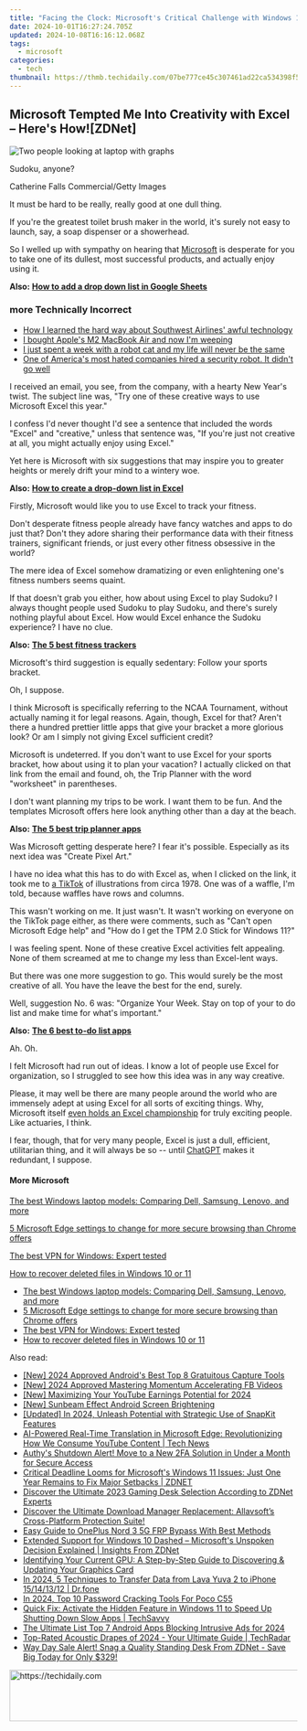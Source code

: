 ```yaml
---
title: "Facing the Clock: Microsoft's Critical Challenge with Windows 10 Just 12 Months Away - Insights From ZDNet"
date: 2024-10-01T16:27:24.705Z
updated: 2024-10-08T16:16:12.068Z
tags:
  - microsoft
categories:
  - tech
thumbnail: https://thmb.techidaily.com/07be777ce45c307461ad22ca534398f5c53e5285da087031d4c184f1389088d2.jpg
---
```


## Microsoft Tempted Me Into Creativity with Excel – Here's How![ZDNet]

![Two people looking at laptop with graphs](https://www.zdnet.com/a/img/resize/eafd1a387bb7e6b0265f3284c302e0f46ce07339/2023/02/03/af3b58e0-11c8-4c69-a84b-e91c7dc510eb/gettyimages-1441723112.jpg?auto=webp&width=1280)

Sudoku, anyone?

Catherine Falls Commercial/Getty Images

It must be hard to be really, really good at one dull thing.

If you're the greatest toilet brush maker in the world, it's surely not easy to launch, say, a soap dispenser or a showerhead.

So I welled up with sympathy on hearing that [Microsoft](https://www.zdnet.com/home-and-office/work-life/microsoft-teams-premium-is-getting-a-gpt-boost-via-openai/) is desperate for you to take one of its dullest, most successful products, and actually enjoy using it.

**Also:** [**How to add a drop down list in Google Sheets**](https://www.zdnet.com/home-and-office/work-life/how-to-add-a-drop-down-list-in-google-sheets/)

### more Technically Incorrect

* [How I learned the hard way about Southwest Airlines' awful technology](https://www.zdnet.com/article/how-i-learned-the-hard-way-about-southwest-airlines-awful-technology/)
* [I bought Apple's M2 MacBook Air and now I'm weeping](https://www.zdnet.com/article/i-bought-apples-m2-macbook-air-and-now-im-weeping/)
* [I just spent a week with a robot cat and my life will never be the same](https://www.zdnet.com/article/i-just-spent-a-week-with-a-robot-cat-and-my-life-will-never-be-the-same/)
* [One of America's most hated companies hired a security robot. It didn't go well](https://www.zdnet.com/article/one-of-americas-most-hated-companies-hired-a-security-robot-it-didnt-go-well/)

I received an email, you see, from the company, with a hearty New Year's twist. The subject line was, "Try one of these creative ways to use Microsoft Excel this year." 

I confess I'd never thought I'd see a sentence that included the words "Excel" and "creative," unless that sentence was, "If you're just not creative at all, you might actually enjoy using Excel." 

Yet here is Microsoft with six suggestions that may inspire you to greater heights or merely drift your mind to a wintery woe.

**Also:** [**How to create a drop-down list in Excel**](https://www.zdnet.com/home-and-office/work-life/how-to-create-a-drop-down-list-in-excel/)

Firstly, Microsoft would like you to use Excel to track your fitness. 

Don't desperate fitness people already have fancy watches and apps to do just that? Don't they adore sharing their performance data with their fitness trainers, significant friends, or just every other fitness obsessive in the world? 

The mere idea of Excel somehow dramatizing or even enlightening one's fitness numbers seems quaint.

If that doesn't grab you either, how about using Excel to play Sudoku? I always thought people used Sudoku to play Sudoku, and there's surely nothing playful about Excel. How would Excel enhance the Sudoku experience? I have no clue.

**Also:** [**The 5 best fitness trackers**](https://www.zdnet.com/article/best-fitness-tracker/) 

Microsoft's third suggestion is equally sedentary: Follow your sports bracket.

Oh, I suppose. 

I think Microsoft is specifically referring to the NCAA Tournament, without actually naming it for legal reasons. Again, though, Excel for that? Aren't there a hundred prettier little apps that give your bracket a more glorious look? Or am I simply not giving Excel sufficient credit?

Microsoft is undeterred. If you don't want to use Excel for your sports bracket, how about using it to plan your vacation? I actually clicked on that link from the email and found, oh, the Trip Planner with the word "worksheet" in parentheses. 

I don't want planning my trips to be work. I want them to be fun. And the templates Microsoft offers here look anything other than a day at the beach.

**Also:** [**The 5 best trip planner apps**](https://www.zdnet.com/article/best-trip-planner-app/)

Was Microsoft getting desperate here? I fear it's possible. Especially as its next idea was "Create Pixel Art." 

I have no idea what this has to do with Excel as, when I clicked on the link, it took me to [a TikTok](https://www.tiktok.com/@microsoft365/video/7017812421733633285?ocid=cmm50bixyyq) of illustrations from circa 1978\. One was of a waffle, I'm told, because waffles have rows and columns. 

This wasn't working on me. It just wasn't. It wasn't working on everyone on the TikTok page either, as there were comments, such as "Can't open Microsoft Edge help" and "How do I get the TPM 2.0 Stick for Windows 11?"

I was feeling spent. None of these creative Excel activities felt appealing. None of them screamed at me to change my less than Excel-lent ways.

But there was one more suggestion to go. This would surely be the most creative of all. You have the leave the best for the end, surely.

Well, suggestion No. 6 was: "Organize Your Week. Stay on top of your to do list and make time for what's important."

**Also:** [**The 6 best to-do list apps**](https://www.zdnet.com/home-and-office/work-life/best-to-do-list-app/)

Ah. Oh.

I felt Microsoft had run out of ideas. I know a lot of people use Excel for organization, so I struggled to see how this idea was in any way creative.

Please, it may well be there are many people around the world who are immensely adept at using Excel for all sorts of exciting things. Why, Microsoft itself [even holds an Excel championship](https://www.zdnet.com/article/i-just-watched-microsoft-try-to-make-excel-exciting-recovery-wont-be-easy/) for truly exciting people. Like actuaries, I think.

I fear, though, that for very many people, Excel is just a dull, efficient, utilitarian thing, and it will always be so -- until [ChatGPT](https://www.zdnet.com/article/chatgpts-next-big-challenge-helping-microsoft-to-challenge-google-search/) makes it redundant, I suppose.

#### More Microsoft

[The best Windows laptop models: Comparing Dell, Samsung, Lenovo, and more](https://www.zdnet.com/article/best-windows-laptop/ "The best Windows laptop models: Comparing Dell, Samsung, Lenovo, and more")

[5 Microsoft Edge settings to change for more secure browsing than Chrome offers](https://www.zdnet.com/article/5-microsoft-edge-settings-to-change-for-more-secure-browsing-than-chrome-offers/ "5 Microsoft Edge settings to change for more secure browsing than Chrome offers")

[The best VPN for Windows: Expert tested](https://www.zdnet.com/article/best-vpn-for-windows-pc/ "The best VPN for Windows: Expert tested")

[How to recover deleted files in Windows 10 or 11](https://www.zdnet.com/article/how-to-recover-deleted-files-in-windows-10-or-11/ "How to recover deleted files in Windows 10 or 11")

* [The best Windows laptop models: Comparing Dell, Samsung, Lenovo, and more](https://www.zdnet.com/article/best-windows-laptop/ "The best Windows laptop models: Comparing Dell, Samsung, Lenovo, and more")
* [5 Microsoft Edge settings to change for more secure browsing than Chrome offers](https://www.zdnet.com/article/5-microsoft-edge-settings-to-change-for-more-secure-browsing-than-chrome-offers/ "5 Microsoft Edge settings to change for more secure browsing than Chrome offers")
* [The best VPN for Windows: Expert tested](https://www.zdnet.com/article/best-vpn-for-windows-pc/ "The best VPN for Windows: Expert tested")
* [How to recover deleted files in Windows 10 or 11](https://www.zdnet.com/article/how-to-recover-deleted-files-in-windows-10-or-11/ "How to recover deleted files in Windows 10 or 11")

<ins class="adsbygoogle"
     style="display:block"
     data-ad-format="autorelaxed"
     data-ad-client="ca-pub-7571918770474297"
     data-ad-slot="1223367746"></ins>

<ins class="adsbygoogle"
     style="display:block"
     data-ad-client="ca-pub-7571918770474297"
     data-ad-slot="8358498916"
     data-ad-format="auto"
     data-full-width-responsive="true"></ins>

<span class="atpl-alsoreadstyle">Also read:</span>
<div><ul>
<li><a href="https://screen-video-capture.techidaily.com/new-2024-approved-androids-best-top-8-gratuitous-capture-tools/"><u>[New] 2024 Approved Android's Best Top 8 Gratuitous Capture Tools</u></a></li>
<li><a href="https://article-posts.techidaily.com/new-2024-approved-mastering-momentum-accelerating-fb-videos/"><u>[New] 2024 Approved Mastering Momentum Accelerating FB Videos</u></a></li>
<li><a href="https://youtube-sure.techidaily.com/aximizing-your-youtube-earnings-potential-for-2024/"><u>[New] Maximizing Your YouTube Earnings Potential for 2024</u></a></li>
<li><a href="https://some-skills.techidaily.com/new-sunbeam-effect-android-screen-brightening/"><u>[New] Sunbeam Effect Android Screen Brightening</u></a></li>
<li><a href="https://snapchat-videos.techidaily.com/updated-in-2024-unleash-potential-with-strategic-use-of-snapkit-features/"><u>[Updated] In 2024, Unleash Potential with Strategic Use of SnapKit Features</u></a></li>
<li><a href="https://win-docs.techidaily.com/ai-powered-real-time-translation-in-microsoft-edge-revolutionizing-how-we-consume-youtube-content-tech-news/"><u>AI-Powered Real-Time Translation in Microsoft Edge: Revolutionizing How We Consume YouTube Content | Tech News</u></a></li>
<li><a href="https://win-docs.techidaily.com/authys-shutdown-alert-move-to-a-new-2fa-solution-in-under-a-month-for-secure-access/"><u>Authy's Shutdown Alert! Move to a New 2FA Solution in Under a Month for Secure Access</u></a></li>
<li><a href="https://win-docs.techidaily.com/critical-deadline-looms-for-microsofts-windows-11-issues-just-one-year-remains-to-fix-major-setbacks-zdnet/"><u>Critical Deadline Looms for Microsoft's Windows 11 Issues: Just One Year Remains to Fix Major Setbacks | ZDNET</u></a></li>
<li><a href="https://win-docs.techidaily.com/discover-the-ultimate-2023-gaming-desk-selection-according-to-zdnet-experts/"><u>Discover the Ultimate 2023 Gaming Desk Selection According to ZDNet Experts</u></a></li>
<li><a href="https://fox-sure.techidaily.com/discover-the-ultimate-download-manager-replacement-allavsofts-cross-platform-protection-suite/"><u>Discover the Ultimate Download Manager Replacement: Allavsoft’s Cross-Platform Protection Suite!</u></a></li>
<li><a href="https://android-frp.techidaily.com/easy-guide-to-oneplus-nord-3-5g-frp-bypass-with-best-methods-by-drfone-android/"><u>Easy Guide to OnePlus Nord 3 5G FRP Bypass With Best Methods</u></a></li>
<li><a href="https://win-docs.techidaily.com/extended-support-for-windows-10-dashed-microsofts-unspoken-decision-explained-insights-from-zdnet/"><u>Extended Support for Windows 10 Dashed – Microsoft's Unspoken Decision Explained | Insights From ZDNet</u></a></li>
<li><a href="https://win-docs.techidaily.com/identifying-your-current-gpu-a-step-by-step-guide-to-discovering-and-updating-your-graphics-card/"><u>Identifying Your Current GPU: A Step-by-Step Guide to Discovering & Updating Your Graphics Card</u></a></li>
<li><a href="https://android-transfer.techidaily.com/in-2024-5-techniques-to-transfer-data-from-lava-yuva-2-to-iphone-15141312-drfone-by-drfone-transfer-from-android-transfer-from-android/"><u>In 2024, 5 Techniques to Transfer Data from Lava Yuva 2 to iPhone 15/14/13/12 | Dr.fone</u></a></li>
<li><a href="https://easy-unlock-android.techidaily.com/in-2024-top-10-password-cracking-tools-for-poco-c55-by-drfone-android/"><u>In 2024, Top 10 Password Cracking Tools For Poco C55</u></a></li>
<li><a href="https://win-docs.techidaily.com/quick-fix-activate-the-hidden-feature-in-windows-11-to-speed-up-shutting-down-slow-apps-techsavvy/"><u>Quick Fix: Activate the Hidden Feature in Windows 11 to Speed Up Shutting Down Slow Apps | TechSavvy</u></a></li>
<li><a href="https://facebook-video-share.techidaily.com/the-ultimate-list-top-7-android-apps-blocking-intrusive-ads-for-2024/"><u>The Ultimate List Top 7 Android Apps Blocking Intrusive Ads for 2024</u></a></li>
<li><a href="https://win-docs.techidaily.com/top-rated-acoustic-drapes-of-2024-your-ultimate-guide-techradar/"><u>Top-Rated Acoustic Drapes of 2024 - Your Ultimate Guide | TechRadar</u></a></li>
<li><a href="https://win-docs.techidaily.com/way-day-sale-alert-snag-a-quality-standing-desk-from-zdnet-save-big-today-for-only-329/"><u>Way Day Sale Alert! Snag a Quality Standing Desk From ZDNet - Save Big Today for Only $329!</u></a></li>
</ul></div>

<!-- affiliate ads begin -->
<a href="https://appsumo.8odi.net/c/5597632/2037355/7443" target="_top" id="2037355">
  <img src="//a.impactradius-go.com/display-ad/7443-2037355" border="0" alt="https://techidaily.com" width="728" height="90"/>
</a>
<img height="0" width="0" src="https://appsumo.8odi.net/i/5597632/2037355/7443" style="position:absolute;visibility:hidden;" border="0" />
<!-- affiliate ads end -->

